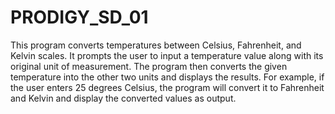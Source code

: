 # PRODIGY_SD_01
This program converts temperatures between Celsius, Fahrenheit, and Kelvin scales. It prompts the user to input a temperature value along with its original unit of measurement. The program then converts the given temperature into the other two units and displays the results. For example, if the user enters 25 degrees Celsius, the program will convert it to Fahrenheit and Kelvin and display the converted values as output.
